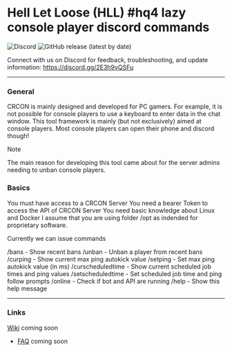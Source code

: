 # Hell Let Loose (HLL) #hq4 lazy console player discord commands

![Discord](https://img.shields.io/discord/1318878021335388255?color=%237289da&label=discord)
![GitHub release (latest by date)](https://img.shields.io/github/v/release/sctewa1/hll-discord-ping)

Connect with us on Discord for feedback, troubleshooting, and update information: https://discord.gg/2E3h9vQSFu


***

### General

CRCON is mainly designed and developed for PC gamers. For example, it is not possible for console players to use a keyboard to enter data in  the chat window. This tool framework is mainly (but not exclusively) aimed at console players.
Most console players can open their phone and discord though! 

> [!Note] 
> The main reason for developing this tool came about for the server admins needing to unban console players.


### Basics
You must have access to a CRCON Server
You need a bearer Token to access the API of CRCON Server
You need basic knowledge about Linux and Docker
I assume that you are using folder /opt as indended for proprietary software.


Currently we can issue commands

/bans - Show recent bans
/unban - Unban a player from recent bans
/curping - Show current max ping autokick value
/setping - Set max ping autokick value (in ms)
/curscheduledtime - Show current scheduled job times and ping values
/setscheduledtime <job> <time> <ping> - Set scheduled job time and ping follow prompts
/online - Check if bot and API are running
/help - Show this help message




***

### Links

[Wiki](https://github.com/sctewa1/hll-discord-ping/wiki)
coming soon

- [FAQ](https://github.com/sctewa1/hll-discord-pingwiki/FAQ)
coming soon
